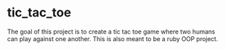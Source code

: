 # tic_tac_toe

The goal of this project is to create a tic tac toe game where two humans can play against one another.
This is also meant to be a ruby OOP project.